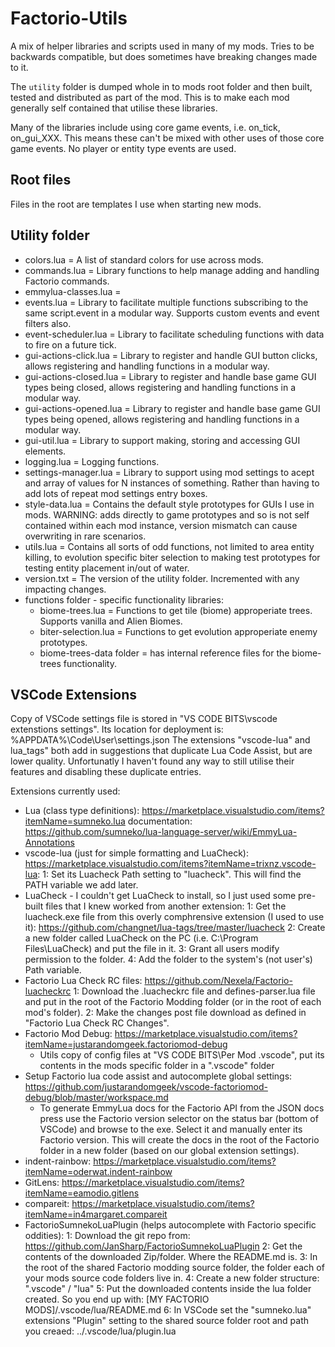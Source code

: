 # Factorio-Utils
A mix of helper libraries and scripts used in many of my mods. Tries to be backwards compatible, but does sometimes have breaking changes made to it.

The `utility` folder is dumped whole in to mods root folder and then built, tested and distributed as part of the mod. This is to make each mod generally self contained that utilise these libraries.

Many of the libraries include using core game events, i.e. on_tick, on_gui_XXX. This means these can't be mixed with other uses of those core game events. No player or entity type events are used.


Root files
-----------
Files in the root are templates I use when starting new mods.


Utility folder
-----------
- colors.lua = A list of standard colors for use across mods.
- commands.lua = Library functions to help manage adding and handling Factorio commands.
- emmylua-classes.lua = 
- events.lua = Library to facilitate multiple functions subscribing to the same script.event in a modular way. Supports custom events and event filters also.
- event-scheduler.lua = Library to facilitate scheduling functions with data to fire on a future tick.
- gui-actions-click.lua = Library to register and handle GUI button clicks, allows registering and handling functions in a modular way.
- gui-actions-closed.lua = Library to register and handle base game GUI types being closed, allows registering and handling functions in a modular way.
- gui-actions-opened.lua = Library to register and handle base game GUI types being opened, allows registering and handling functions in a modular way.
- gui-util.lua = Library to support making, storing and accessing GUI elements.
- logging.lua = Logging functions.
- settings-manager.lua = Library to support using mod settings to acept and array of values for N instances of something. Rather than having to add lots of repeat mod settings entry boxes.
- style-data.lua = Contains the default style prototypes for GUIs I use in mods. WARNING: adds directly to game prototypes and so is not self contained within each mod instance, version mismatch can cause overwriting in rare scenarios.
- utils.lua = Contains all sorts of odd functions, not limited to area entity killing, to evolution specific biter selection to making test prototypes for testing entity placement in/out of water.
- version.txt = The version of the utility folder. Incremented with any impacting changes.
- functions folder - specific functionality libraries:
	- biome-trees.lua = Functions to get tile (biome) approperiate trees. Supports vanilla and Alien Biomes.
	- biter-selection.lua = Functions to get evolution approperiate enemy prototypes.
	- biome-trees-data folder = has internal reference files for the biome-trees functionality.


VSCode Extensions
----------

Copy of VSCode settings file is stored in "VS CODE BITS\vscode extenstions settings". Its location for deployment is: %APPDATA%\Code\User\settings.json
The extensions "vscode-lua" and lua_tags" both add in suggestions that duplicate Lua Code Assist, but are lower quality. Unfortunatly I haven't found any way to still utilise their features and disabling these duplicate entries.

Extensions currently used:
 - Lua (class type definitions): https://marketplace.visualstudio.com/items?itemName=sumneko.lua    documentation: https://github.com/sumneko/lua-language-server/wiki/EmmyLua-Annotations
 - vscode-lua (just for simple formatting and LuaCheck): https://marketplace.visualstudio.com/items?itemName=trixnz.vscode-lua:
	1: Set its Luacheck Path setting to "luacheck". This will find the PATH variable we add later.
 - LuaCheck - I couldn't get LuaCheck to install, so I just used some pre-built files that I knew worked from another extension:
	1: Get the luacheck.exe file from this overly comphrensive extension (I used to use it): https://github.com/changnet/lua-tags/tree/master/luacheck
	2: Create a new folder called LuaCheck on the PC (i.e. C:\Program Files\LuaCheck) and put the file in it.
	3: Grant all users modify permission to the folder.
	4: Add the folder to the system's (not user's) Path variable.
 - Factorio Lua Check RC files: https://github.com/Nexela/Factorio-luacheckrc
	1: Download the .luacheckrc file and defines-parser.lua file and put in the root of the Factorio Modding folder (or in the root of each mod's folder).
	2: Make the changes post file download as defined in "Factorio Lua Check RC Changes".
 - Factorio Mod Debug: https://marketplace.visualstudio.com/items?itemName=justarandomgeek.factoriomod-debug
	- Utils copy of config files at "VS CODE BITS\Per Mod .vscode", put its contents in the mods specific folder in a ".vscode" folder
 - Setup Factorio lua code assist and autocomplete global settings: https://github.com/justarandomgeek/vscode-factoriomod-debug/blob/master/workspace.md
	- To generate EmmyLua docs for the Factorio API from the JSON docs press use the Factorio version selector on the status bar (bottom of VSCode) and browse to the exe. Select it and manually enter its Factorio version. This will create the docs in the root of the Factorio folder in a new folder (based on our global extension settings).
 - indent-rainbow: https://marketplace.visualstudio.com/items?itemName=oderwat.indent-rainbow
 - GitLens: https://marketplace.visualstudio.com/items?itemName=eamodio.gitlens
 - compareit: https://marketplace.visualstudio.com/items?itemName=in4margaret.compareit
 - FactorioSumnekoLuaPlugin (helps autocomplete with Factorio specific oddities):
	1: Download the git repo from: https://github.com/JanSharp/FactorioSumnekoLuaPlugin
	2: Get the contents of the downloaded Zip/folder. Where the README.md is.
	3: In the root of the shared Factorio modding source folder, the folder each of your mods source code folders live in.
	4: Create a new folder structure: ".vscode" / "lua"
	5: Put the downloaded contents inside the lua folder created. So you end up with: [MY FACTORIO MODS]/.vscode/lua/README.md
	6: In VSCode set the "sumneko.lua" extensions "Plugin" setting to the shared source folder root and path you creaed: ../.vscode/lua/plugin.lua